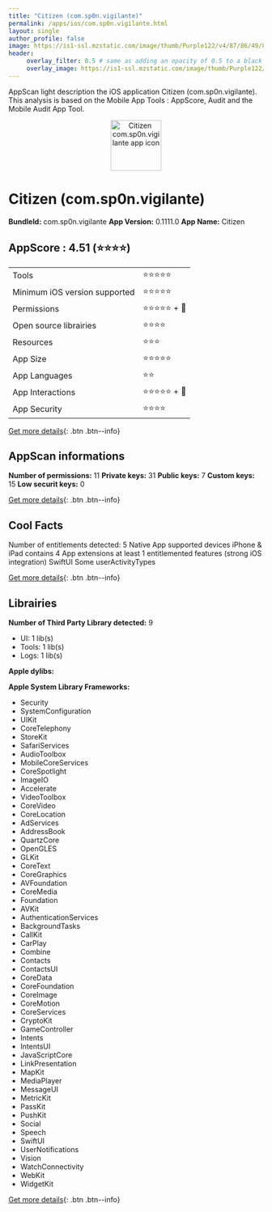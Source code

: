 ```yaml
---
title: "Citizen (com.sp0n.vigilante)"
permalink: /apps/ios/com.sp0n.vigilante.html
layout: single
author_profile: false
image: https://is1-ssl.mzstatic.com/image/thumb/Purple122/v4/87/86/49/8786494d-9064-6eb7-e5c2-69148128c010/AppIcon-1x_U007emarketing-0-7-0-85-220.png/512x512bb.jpg
header: 
     overlay_filter: 0.5 # same as adding an opacity of 0.5 to a black background
     overlay_image: https://is1-ssl.mzstatic.com/image/thumb/Purple122/v4/87/86/49/8786494d-9064-6eb7-e5c2-69148128c010/AppIcon-1x_U007emarketing-0-7-0-85-220.png/512x512bb.jpg
---
```

AppScan light description the iOS application Citizen (com.sp0n.vigilante). This analysis is based on the Mobile App Tools : AppScore, Audit and the Mobile Audit App Tool.

  
  
<div style="text-align: center;"><img src="https://is1-ssl.mzstatic.com/image/thumb/Purple122/v4/87/86/49/8786494d-9064-6eb7-e5c2-69148128c010/AppIcon-1x_U007emarketing-0-7-0-85-220.png/512x512bb.jpg" width="100" height="100" alt="Citizen com.sp0n.vigilante app icon"></div>  
  
# Citizen (com.sp0n.vigilante)

**BundleId:** com.sp0n.vigilante
**App Version:** 0.1111.0
**App Name:** Citizen


## AppScore : 4.51 (⭐️⭐️⭐️⭐️) 

<table>
<tr><td> Tools </td><td> ⭐️⭐️⭐️⭐️⭐️ </td></tr>
<tr><td> Minimum iOS version supported </td><td> ⭐️⭐️⭐️⭐️⭐️ </td></tr>
<tr><td> Permissions </td><td> ⭐️⭐️⭐️⭐️⭐️ + 🌟 </td></tr>
<tr><td> Open source librairies </td><td> ⭐️⭐️⭐️⭐️ </td></tr>
<tr><td> Resources </td><td> ⭐️⭐️⭐️ </td></tr>
<tr><td> App Size </td><td> ⭐️⭐️⭐️⭐️⭐️ </td></tr>
<tr><td> App Languages </td><td> ⭐️⭐️ </td></tr>
<tr><td> App Interactions </td><td> ⭐️⭐️⭐️⭐️⭐️ + 🌟 </td></tr>
<tr><td> App Security </td><td> ⭐️⭐️⭐️⭐️ </td></tr>
</table>

[Get more details](/pricing.html){: .btn .btn--info}  
  
## AppScan informations 

**Number of permissions:** 11
**Private keys:** 31
**Public keys:** 7
**Custom keys:** 15
**Low securit keys:** 0
  
[Get more details](/pricing.html){: .btn .btn--info}

## Cool Facts

Number of entitlements detected: 5
Native App
supported devices iPhone & iPad
contains 4 App extensions
at least 1 entitlemented features (strong iOS integration)
SwiftUI
Some userActivityTypes
  
[Get more details](/pricing.html){: .btn .btn--info}

## Librairies 
**Number of Third Party Library detected:** 9
- UI: 1 lib(s)
- Tools: 1 lib(s)
- Logs: 1 lib(s)

**Apple dylibs:**


**Apple System Library Frameworks:**
- Security
- SystemConfiguration
- UIKit
- CoreTelephony
- StoreKit
- SafariServices
- AudioToolbox
- MobileCoreServices
- CoreSpotlight
- ImageIO
- Accelerate
- VideoToolbox
- CoreVideo
- CoreLocation
- AdServices
- AddressBook
- QuartzCore
- OpenGLES
- GLKit
- CoreText
- CoreGraphics
- AVFoundation
- CoreMedia
- Foundation
- AVKit
- AuthenticationServices
- BackgroundTasks
- CallKit
- CarPlay
- Combine
- Contacts
- ContactsUI
- CoreData
- CoreFoundation
- CoreImage
- CoreMotion
- CoreServices
- CryptoKit
- GameController
- Intents
- IntentsUI
- JavaScriptCore
- LinkPresentation
- MapKit
- MediaPlayer
- MessageUI
- MetricKit
- PassKit
- PushKit
- Social
- Speech
- SwiftUI
- UserNotifications
- Vision
- WatchConnectivity
- WebKit
- WidgetKit


  
[Get more details](/pricing.html){: .btn .btn--info}

